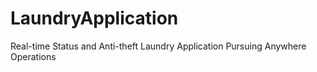 # LaundryApplication
Real-time Status and Anti-theft Laundry Application Pursuing Anywhere Operations

